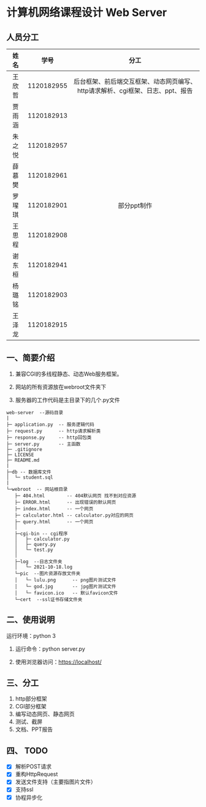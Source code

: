 # 计算机网络课程设计 Web Server

## 人员分工

|姓名|学号|分工|
|:---:|:---:|:---:|
| 王欣哲 | 1120182955 | 后台框架、前后端交互框架、动态网页编写、http请求解析、cgi框架、日志、ppt、报告 | |
|贾雨涵|1120182913| |
|朱之悦|1120182957| |
|薛慕樊|1120182961| |
|罗瑆琪|1120182901| 部分ppt制作 |
|王思程|1120182908| |
|谢东桓|1120182941| |
|杨璐铭|1120182903| |
|王泽龙|1120182915| |

## 一、简要介绍

1. 兼容CGI的多线程静态、动态Web服务框架。

2. 网站的所有资源放在webroot文件夹下

3. 服务器的工作代码是主目录下的几个.py文件

```
web-server  --源码目录
|
├─ application.py  -- 服务逻辑代码
├─ request.py      -- http请求解析类
├─ response.py     -- http回包类
├─ server.py       -- 主函数
├─ .gitignore
├─ LICENSE
├─ README.md
|
├─db -- 数据库文件
│  └─ student.sql
|
└─webroot  -- 网站根目录
   ├─ 404.html        -- 404默认网页 找不到对应资源
   ├─ ERROR.html      -- 出现错误的默认网页
   ├─ index.html      -- 一个网页
   ├─ calculator.html -- calculator.py对应的网页
   ├─ query.html      -- 一个网页
   │  
   ├─cgi-bin -- cgi程序
   │   ├─ calculator.py
   │   ├─ query.py
   │   └─ test.py
   │      
   ├─log  --日志文件夹
   │   └─ 2021-10-18.log
   └─pic  --图片资源存放文件夹
   │   └─ lulu.png 		-- png图片测试文件
   │   └─ god.jpg  		-- jpg图片测试文件
   │   └─ favicon.ico 	-- 默认favicon文件
   └─cert  --ssl证书存储文件夹
```

## 二、使用说明

运行环境：python 3

1. 运行命令：python server.py

2. 使用浏览器访问：[https://localhost/](https://localhost/)

## 三、分工

1. http部分框架
2. CGI部分框架
3. 编写动态网页、静态网页
4. 测试、截屏
5. 文档、PPT报告

## 四、 TODO

* [x] 解析POST请求
* [x] 重构HttpRequest
* [x] 发送文件支持（主要指图片文件）
* [x] 支持ssl
* [x] 协程异步化
